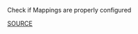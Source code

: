 Check if Mappings are properly configured

[SOURCE](https://docs.aws.amazon.com/AWSCloudFormation/latest/UserGuide/mappings-section-structure.html)